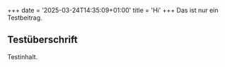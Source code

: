 +++
date = '2025-03-24T14:35:09+01:00'
title = 'Hi'
+++
Das ist nur ein Testbeitrag.

## Testüberschrift

Testinhalt.